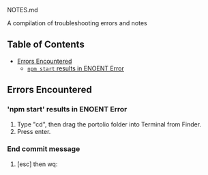 NOTES.md

A compilation of troubleshooting errors and notes

## Table of Contents
- [Errors Encountered](#errors-encountered)
  - [`npm start` results in ENOENT Error](#npm-start-ENOENT)

## Errors Encountered

### 'npm start' results in ENOENT Error
1. Type "cd", then drag the portolio folder into Terminal from Finder.
2. Press enter.

### End commit message
1. [esc] then wq: